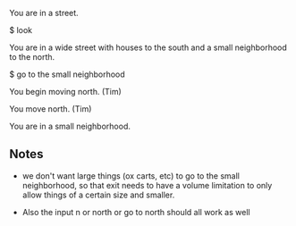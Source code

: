 You are in a street.

$ look

You are in a wide street with houses to the south and a small neighborhood to the north.

$ go to the small neighborhood

You begin moving north. (Tim)

You move north. (Tim)

You are in a small neighborhood.

## Notes

* we don't want large things (ox carts, etc) to go to the small neighborhood, so that exit needs to have a volume limitation to only allow things of a certain size and smaller.

* Also the input n or north or go to north should all work as well
